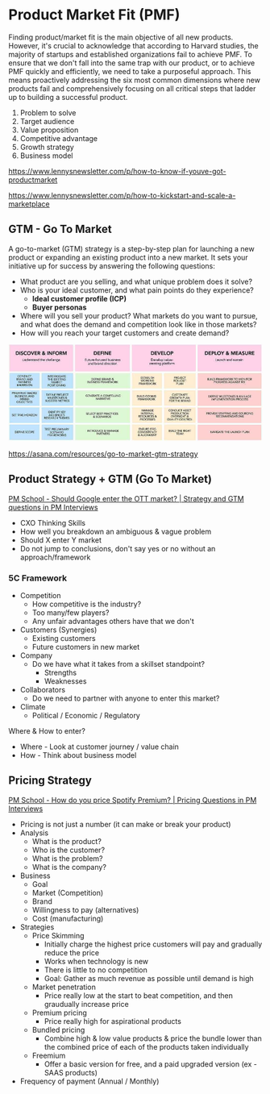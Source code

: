 # Product Market Fit (PMF)

Finding product/market fit is the main objective of all new products. However, it's crucial to acknowledge that according to Harvard studies, the majority of startups and established organizations fail to achieve PMF. To ensure that we don't fall into the same trap with our product, or to achieve PMF quickly and efficiently, we need to take a purposeful approach. This means proactively addressing the six most common dimensions where new products fail and comprehensively focusing on all critical steps that ladder up to building a successful product.

1. Problem to solve
2. Target audience
3. Value proposition
4. Competitive advantage
5. Growth strategy
6. Business model

https://www.lennysnewsletter.com/p/how-to-know-if-youve-got-productmarket

https://www.lennysnewsletter.com/p/how-to-kickstart-and-scale-a-marketplace

## GTM - Go To Market

A go-to-market (GTM) strategy is a step-by-step plan for launching a new product or expanding an existing product into a new market. It sets your initiative up for success by answering the following questions:

- What product are you selling, and what unique problem does it solve?
- Who is your ideal customer, and what pain points do they experience?
    - **Ideal customer profile (ICP)**
    - **Buyer personas**
- Where will you sell your product? What markets do you want to pursue, and what does the demand and competition look like in those markets?
- How will you reach your target customers and create demand?

![go-to-market-strategy](../../media/Pasted%20image%2020230801121928.jpg)

https://asana.com/resources/go-to-market-gtm-strategy

## Product Strategy + GTM (Go To Market)

[PM School - Should Google enter the OTT market? | Strategy and GTM questions in PM Interviews](https://www.youtube.com/watch?v=TG657u78MOQ)

- CXO Thinking Skills
- How well you breakdown an ambiguous & vague problem
- Should X enter Y market
- Do not jump to conclusions, don't say yes or no without an approach/framework

### 5C Framework

- Competition
    - How competitive is the industry?
    - Too many/few players?
    - Any unfair advantages others have that we don't
- Customers (Synergies)
    - Existing customers
    - Future customers in new market
- Company
    - Do we have what it takes from a skillset standpoint?
        - Strengths
        - Weaknesses
- Collaborators
    - Do we need to partner with anyone to enter this market?
- Climate
    - Political / Economic / Regulatory

Where & How to enter?

- Where - Look at customer journey / value chain
- How - Think about business model

## Pricing Strategy

[PM School - How do you price Spotify Premium? | Pricing Questions in PM Interviews](https://www.youtube.com/watch?v=lDwqjTQs6Qk)

- Pricing is not just a number (it can make or break your product)
- Analysis
    - What is the product?
    - Who is the customer?
    - What is the problem?
    - What is the company?
- Business
    - Goal
    - Market (Competition)
    - Brand
    - Willingness to pay (alternatives)
    - Cost (manufacturing)
- Strategies
    - Price Skimming
        - Initially charge the highest price customers will pay and gradually reduce the price
        - Works when technology is new
        - There is little to no competition
        - Goal: Gather as much revenue as possible until demand is high
    - Market penetration
        - Price really low at the start to beat competition, and then graudually increase price
    - Premium pricing
        - Price really high for aspirational products
    - Bundled pricing
        - Combine high & low value products & price the bundle lower than the combined price of each of the products taken individually
    - Freemium
        - Offer a basic version for free, and a paid upgraded version (ex - SAAS products)
- Frequency of payment (Annual / Monthly)
